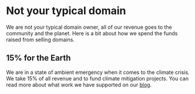 # Not your typical domain
We are not your typical domain owner, all of our revenue goes to the community and the planet. Here is a bit about how we spend the funds raised from selling domains.

## 15% for the Earth

We are in a state of ambient emergency when it comes to the climate crisis. We take 15% of all revenue and to fund climate mitigation projects. You can read more about what work we have supported on our [blog](domains.tinyfactories.space/blog).
